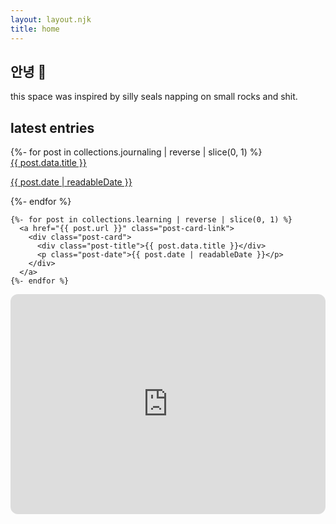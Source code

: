 ```yaml
---
layout: layout.njk
title: home
---
```


<section class="home-intro">
  <h1>안녕 🦭</h1>
  <p> this space was inspired by silly seals napping on small rocks and shit.</p>
</section>

<section class="home-featured">
  <h1>latest entries</h1>
  <div class="card-container">
    {%- for post in collections.journaling | reverse | slice(0, 1) %}
      <a href="{{ post.url }}" class="post-card-link">
        <div class="post-card">
          <div class="post-title">{{ post.data.title }}</div>
          <p class="post-date">{{ post.date | readableDate }}</p>
        </div>
      </a>
    {%- endfor %}

    {%- for post in collections.learning | reverse | slice(0, 1) %}
      <a href="{{ post.url }}" class="post-card-link">
        <div class="post-card">
          <div class="post-title">{{ post.data.title }}</div>
          <p class="post-date">{{ post.date | readableDate }}</p>
        </div>
      </a>
    {%- endfor %}
  </div>
</section>

<section class="home-playlist">
  <iframe 
    style="border-radius:12px" 
    src="https://open.spotify.com/embed/playlist/2ZnXnZk5ttIPWKZIJHe4Ds?utm_source=generator" 
    width="100%" height="352" frameBorder="0" allowfullscreen="" allow="autoplay; clipboard-write; 
    encrypted-media; fullscreen; picture-in-picture" loading="lazy">
  </iframe>
</section>